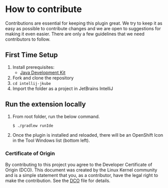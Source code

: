 # How to contribute

Contributions are essential for keeping this plugin great.
We try to keep it as easy as possible to contribute changes and we are
open to suggestions for making it even easier.
There are only a few guidelines that we need contributors to follow.

## First Time Setup
1. Install prerequisites:
   * [Java Development Kit](https://adoptopenjdk.net/)
2. Fork and clone the repository
3. `cd intellij-jkube`
4. Import the folder as a project in JetBrains IntelliJ

## Run the extension locally

1. From root folder, run the below command.
    ```bash
    $ ./gradlew runIde
    ```

2. Once the plugin is installed and reloaded, there will be an OpenShift Icon in the Tool Windows list (bottom left).

### Certificate of Origin

By contributing to this project you agree to the Developer Certificate of
Origin (DCO). This document was created by the Linux Kernel community and is a
simple statement that you, as a contributor, have the legal right to make the
contribution. See the [DCO](DCO) file for details.
